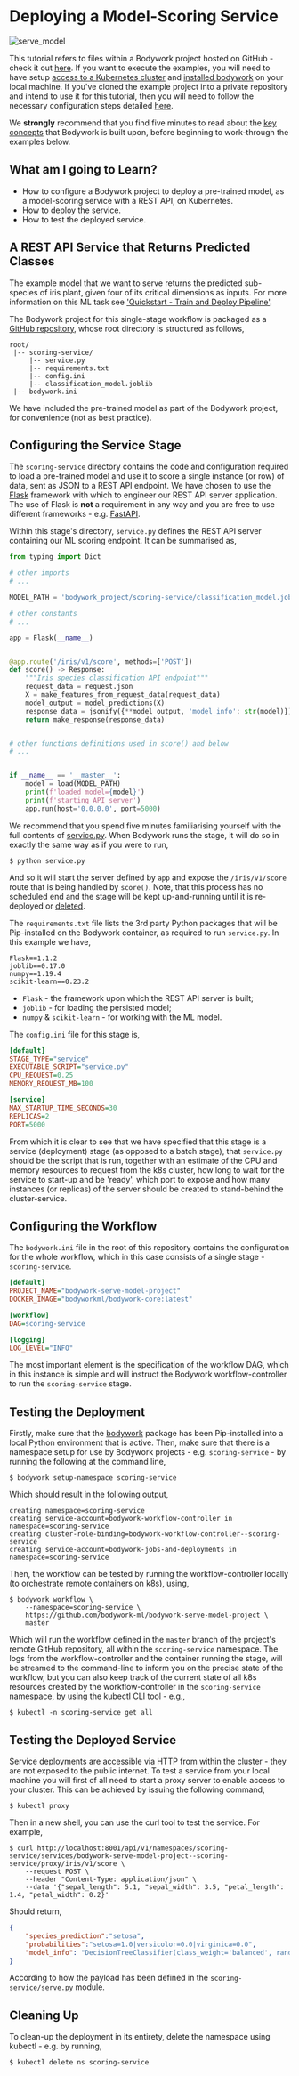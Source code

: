# Deploying a Model-Scoring Service

![serve_model](images/serve_model.png)

This tutorial refers to files within a Bodywork project hosted on GitHub - check it out [here](https://github.com/bodywork-ml/bodywork-serve-model-project). If you want to execute the examples, you will need to have setup [access to a Kubernetes cluster](index.md#prerequisites) and [installed bodywork](installation.md) on your local machine. If you've cloned the example project into a private repository and intend to use it for this tutorial, then you will need to follow the necessary configuration steps detailed [here](user_guide.md#working-with-private-git-repositories-using-ssh).

We **strongly** recommend that you find five minutes to read about the [key concepts](key_concepts.md) that Bodywork is built upon, before beginning to work-through the examples below.

## What am I going to Learn?

* How to configure a Bodywork project to deploy a pre-trained model, as a model-scoring service with a REST API, on Kubernetes.
* How to deploy the service.
* How to test the deployed service.

## A REST API Service that Returns Predicted Classes

The example model that we want to serve returns the predicted sub-species of iris plant, given four of its critical dimensions as inputs. For more information on this ML task see ['Quickstart - Train and Deploy Pipeline'](quickstart_train_and_deploy.md#a-machine-learning-task).

The Bodywork project for this single-stage workflow is packaged as a [GitHub repository](https://github.com/bodywork-ml/bodywork-serve-model-project), whose root directory is structured as follows,

```text
root/
 |-- scoring-service/
     |-- service.py
     |-- requirements.txt
     |-- config.ini
     |-- classification_model.joblib
 |-- bodywork.ini
```

We have included the pre-trained model as part of the Bodywork project, for convenience (not as best practice).

## Configuring the Service Stage

The `scoring-service` directory contains the code and configuration required to load a pre-trained model and use it to score a single instance (or row) of data, sent as JSON to a REST API endpoint. We have chosen to use the [Flask](https://flask.palletsprojects.com/en/1.1.x/) framework with which to engineer our REST API server application. The use of Flask is **not** a requirement in any way and you are free to use different frameworks - e.g. [FastAPI](https://fastapi.tiangolo.com).

Within this stage's directory, `service.py` defines the REST API server containing our ML scoring endpoint. It can be summarised as,

```python
from typing import Dict

# other imports
# ...

MODEL_PATH = 'bodywork_project/scoring-service/classification_model.joblib'

# other constants
# ...

app = Flask(__name__)


@app.route('/iris/v1/score', methods=['POST'])
def score() -> Response:
    """Iris species classification API endpoint"""
    request_data = request.json
    X = make_features_from_request_data(request_data)
    model_output = model_predictions(X)
    response_data = jsonify({**model_output, 'model_info': str(model)})
    return make_response(response_data)


# other functions definitions used in score() and below
# ...


if __name__ == '__master__':
    model = load(MODEL_PATH)
    print(f'loaded model={model}')
    print(f'starting API server')
    app.run(host='0.0.0.0', port=5000)
```

We recommend that you spend five minutes familiarising yourself with the full contents of [service.py](https://github.com/bodywork-ml/bodywork-serve-model-project/blob/master/scoring-service/service.py). When Bodywork runs the stage, it will do so in exactly the same way as if you were to run,

```shell
$ python service.py
```

And so it will start the server defined by `app` and expose the `/iris/v1/score` route that is being handled by `score()`. Note, that this process has no scheduled end and the stage will be kept up-and-running until it is re-deployed or [deleted](user_guide.md#deleting-redundant-service-deployments).

The `requirements.txt` file lists the 3rd party Python packages that will be Pip-installed on the Bodywork container, as required to run `service.py`. In this example we have,

```text
Flask==1.1.2
joblib==0.17.0
numpy==1.19.4
scikit-learn==0.23.2
```

* `Flask` - the framework upon which the REST API server is built;
* `joblib` - for loading the persisted model;
* `numpy` & `scikit-learn` - for working with the ML model.

The `config.ini` file for this stage is,

```ini
[default]
STAGE_TYPE="service"
EXECUTABLE_SCRIPT="service.py"
CPU_REQUEST=0.25
MEMORY_REQUEST_MB=100

[service]
MAX_STARTUP_TIME_SECONDS=30
REPLICAS=2
PORT=5000
```

From which it is clear to see that we have specified that this stage is a service (deployment) stage (as opposed to a batch stage), that `service.py` should be the script that is run, together with an estimate of the CPU and memory resources to request from the k8s cluster, how long to wait for the service to start-up and be 'ready', which port to expose and how many instances (or replicas) of the server should be created to stand-behind the cluster-service.

## Configuring the Workflow

The `bodywork.ini` file in the root of this repository contains the configuration for the whole workflow, which in this case consists of a single stage - `scoring-service`.

```ini
[default]
PROJECT_NAME="bodywork-serve-model-project"
DOCKER_IMAGE="bodyworkml/bodywork-core:latest"

[workflow]
DAG=scoring-service

[logging]
LOG_LEVEL="INFO"
```

The most important element is the specification of the workflow DAG, which in this instance is simple and will instruct the Bodywork workflow-controller to run the `scoring-service` stage.

## Testing the Deployment

Firstly, make sure that the [bodywork](https://pypi.org/project/bodywork/) package has been Pip-installed into a local Python environment that is active. Then, make sure that there is a namespace setup for use by Bodywork projects - e.g. `scoring-service` - by running the following at the command line,

```shell
$ bodywork setup-namespace scoring-service
```

Which should result in the following output,

```text
creating namespace=scoring-service
creating service-account=bodywork-workflow-controller in namespace=scoring-service
creating cluster-role-binding=bodywork-workflow-controller--scoring-service
creating service-account=bodywork-jobs-and-deployments in namespace=scoring-service
```

Then, the workflow can be tested by running the workflow-controller locally (to orchestrate remote containers on k8s), using,

```shell
$ bodywork workflow \
    --namespace=scoring-service \
    https://github.com/bodywork-ml/bodywork-serve-model-project \
    master
```

Which will run the workflow defined in the `master` branch of the project's remote GitHub repository, all within the `scoring-service` namespace. The logs from the workflow-controller and the container running the stage, will be streamed to the command-line to inform you on the precise state of the workflow, but you can also keep track of the current state of all k8s resources created by the workflow-controller in the `scoring-service` namespace, by using the kubectl CLI tool - e.g.,

```shell
$ kubectl -n scoring-service get all
```

## Testing the Deployed Service

Service deployments are accessible via HTTP from within the cluster - they are not exposed to the public internet. To test a service from your local machine you will first of all need to start a proxy server to enable access to your cluster. This can be achieved by issuing the following command,

```shell
$ kubectl proxy
```

Then in a new shell, you can use the curl tool to test the service. For example,

```shell
$ curl http://localhost:8001/api/v1/namespaces/scoring-service/services/bodywork-serve-model-project--scoring-service/proxy/iris/v1/score \
    --request POST \
    --header "Content-Type: application/json" \
    --data '{"sepal_length": 5.1, "sepal_width": 3.5, "petal_length": 1.4, "petal_width": 0.2}'
```

Should return,

```json
{
    "species_prediction":"setosa",
    "probabilities":"setosa=1.0|versicolor=0.0|virginica=0.0",
    "model_info": "DecisionTreeClassifier(class_weight='balanced', random_state=42)"
}
```

According to how the payload has been defined in the `scoring-service/serve.py` module.

## Cleaning Up

To clean-up the deployment in its entirety, delete the namespace using kubectl - e.g. by running,

```shell
$ kubectl delete ns scoring-service
```
